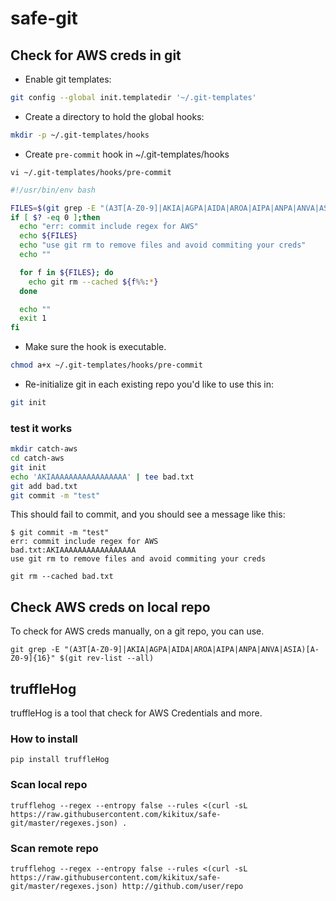 # safe-git

## Check for AWS creds in git

- Enable git templates:
```bash
git config --global init.templatedir '~/.git-templates'
```

- Create a directory to hold the global hooks:
```bash
mkdir -p ~/.git-templates/hooks
```

- Create `pre-commit` hook in ~/.git-templates/hooks

`vi ~/.git-templates/hooks/pre-commit`

```bash
#!/usr/bin/env bash

FILES=$(git grep -E "(A3T[A-Z0-9]|AKIA|AGPA|AIDA|AROA|AIPA|ANPA|ANVA|ASIA)[A-Z0-9]{16}")
if [ $? -eq 0 ];then
  echo "err: commit include regex for AWS"
  echo ${FILES}
  echo "use git rm to remove files and avoid commiting your creds"
  echo ""

  for f in ${FILES}; do
    echo git rm --cached ${f%%:*}
  done

  echo ""
  exit 1
fi
```


- Make sure the hook is executable.
```bash
chmod a+x ~/.git-templates/hooks/pre-commit
```

- Re-initialize git in each existing repo you'd like to use this in:
```bash
git init
```

### test it works

```bash
mkdir catch-aws
cd catch-aws
git init
echo 'AKIAAAAAAAAAAAAAAAAA' | tee bad.txt
git add bad.txt
git commit -m "test"
```

This should fail to commit, and you should see a message like this:

```
$ git commit -m "test"
err: commit include regex for AWS
bad.txt:AKIAAAAAAAAAAAAAAAAA
use git rm to remove files and avoid commiting your creds

git rm --cached bad.txt
```

## Check AWS creds on local repo

To check for AWS creds manually, on a git repo, you can use.

```
git grep -E "(A3T[A-Z0-9]|AKIA|AGPA|AIDA|AROA|AIPA|ANPA|ANVA|ASIA)[A-Z0-9]{16}" $(git rev-list --all)
```

## truffleHog

truffleHog is a tool that check for AWS Credentials and more.


### How to install

```
pip install truffleHog
```

### Scan local repo

```
trufflehog --regex --entropy false --rules <(curl -sL https://raw.githubusercontent.com/kikitux/safe-git/master/regexes.json) .
```

### Scan remote repo

```
trufflehog --regex --entropy false --rules <(curl -sL https://raw.githubusercontent.com/kikitux/safe-git/master/regexes.json) http://github.com/user/repo
```
